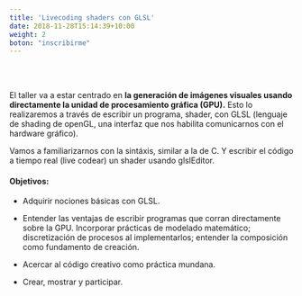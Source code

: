 ```yaml
---
title: 'Livecoding shaders con GLSL'
date: 2018-11-28T15:14:39+10:00
weight: 2
boton: "inscribirme"
---
```


<br><br>

El taller va a estar centrado en **la generación de imágenes visuales usando directamente la unidad de procesamiento gráfica (GPU).**
Esto lo realizaremos a través de escribir un programa, shader, con GLSL (lenguaje de shading de openGL, una interfaz que nos habilita comunicarnos con el hardware gráfico).

Vamos a familiarizarnos con la sintáxis, similar a la de C. Y escribir el código a tiempo real (live codear) un shader usando glslEditor.

#### Objetivos:

- Adquirir nociones básicas con GLSL.

- Entender las ventajas de escribir programas que corran directamente sobre la GPU. Incorporar prácticas de modelado matemático; discretización de procesos al implementarlos; entender la composición como fundamento de creación.

- Acercar al código creativo como práctica mundana.

- Crear, mostrar y participar.
